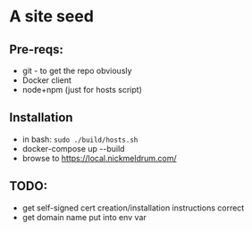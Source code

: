 # A site seed


## Pre-reqs:
 * git - to get the repo obviously
 * Docker client
 * node+npm (just for hosts script)

## Installation
 * in bash: `sudo ./build/hosts.sh`
 * docker-compose up --build
 * browse to https://local.nickmeldrum.com/

## TODO:
 * get self-signed cert creation/installation instructions correct
 * get domain name put into env var
